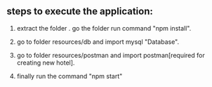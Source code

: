 steps to execute the application:
---------------------------------
1. extract the folder . go the folder run command "npm install".

2. go to folder resources/db and import mysql "Database".

3. go to folder resources/postman and import postman[required for creating new hotel].

4. finally run the command "npm start"